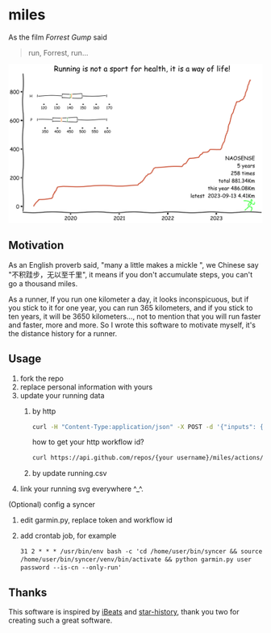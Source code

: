# miles

As the film *Forrest Gump* said

> run, Forrest, run...

![miles](miles.svg)

## Motivation

As an English proverb said, "many a little makes a mickle ", we Chinese say "不积跬步，无以至千里", it means if you don't accumulate steps, you can't go a thousand miles.

As a runner, If you run one kilometer a day, it looks inconspicuous, but if you stick to it for one year, you can run 365 kilometers, and if you stick to ten years, it will be 3650 kilometers…, not to mention that you will run faster and faster, more and more. So I wrote this software to motivate myself, it's the distance history for a runner.

## Usage

1. fork the repo
2. replace personal information with yours
3. update your running data
    1. by http

        ```bash
        curl -H "Content-Type:application/json" -X POST -d '{"inputs": {"dt":"2023-08-06 12:00:01", "distance":"3.02"}, "ref":"master"}' https://api.github.com/repos/{your username}/miles/actions/workflows/{your http workflow id}/dispatches -H "Authorization: token {your token}"
       ```

       how to get your http workflow id?

       ```bash
       curl https://api.github.com/repos/{your username}/miles/actions/workflows -H "Authorization: token {your token}"
       ```

   2. by update running.csv
4. link your running svg everywhere ^_^.

(Optional) config a syncer

1. edit garmin.py, replace token and workflow id
2. add crontab job, for example

    ```
    31 2 * * * /usr/bin/env bash -c 'cd /home/user/bin/syncer && source /home/user/bin/syncer/venv/bin/activate && python garmin.py user password --is-cn --only-run'
    ```

## Thanks

This software is inspired by [iBeats](https://github.com/yihong0618/iBeats) and [star-history](https://github.com/star-history/star-history), thank you two for creating such a great software.
